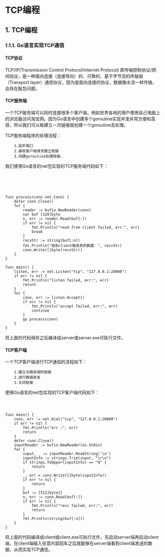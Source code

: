 # TCP编程

## 1. TCP编程 <a id="tcp&#x7F16;&#x7A0B;"></a>

### 1.1.1. Go语言实现TCP通信 <a id="go&#x8BED;&#x8A00;&#x5B9E;&#x73B0;tcp&#x901A;&#x4FE1;"></a>

#### TCP协议 <a id="tcp&#x534F;&#x8BAE;"></a>

TCP/IP\(Transmission Control Protocol/Internet Protocol\) 即传输控制协议/网间协议，是一种面向连接（连接导向）的、可靠的、基于字节流的传输层（Transport layer）通信协议，因为是面向连接的协议，数据像水流一样传输，会存在黏包问题。

#### TCP服务端 <a id="tcp&#x670D;&#x52A1;&#x7AEF;"></a>

一个TCP服务端可以同时连接很多个客户端，例如世界各地的用户使用自己电脑上的浏览器访问淘宝网。因为Go语言中创建多个goroutine实现并发非常方便和高效，所以我们可以每建立一次链接就创建一个goroutine去处理。

TCP服务端程序的处理流程：

```text
    1.监听端口
    2.接收客户端请求建立链接
    3.创建goroutine处理链接。
```

我们使用Go语言的net包实现的TCP服务端代码如下：

```text





func process(conn net.Conn) {
    defer conn.Close() 
    for {
        reader := bufio.NewReader(conn)
        var buf [128]byte
        n, err := reader.Read(buf[:]) 
        if err != nil {
            fmt.Println("read from client failed, err:", err)
            break
        }
        recvStr := string(buf[:n])
        fmt.Println("收到client端发来的数据：", recvStr)
        conn.Write([]byte(recvStr)) 
    }
}

func main() {
    listen, err := net.Listen("tcp", "127.0.0.1:20000")
    if err != nil {
        fmt.Println("listen failed, err:", err)
        return
    }
    for {
        conn, err := listen.Accept() 
        if err != nil {
            fmt.Println("accept failed, err:", err)
            continue
        }
        go process(conn) 
    }
}
```

将上面的代码保存之后编译成server或server.exe可执行文件。

#### TCP客户端 <a id="tcp&#x5BA2;&#x6237;&#x7AEF;"></a>

一个TCP客户端进行TCP通信的流程如下：

```text
    1.建立与服务端的链接
    2.进行数据收发
    3.关闭链接
```

使用Go语言的net包实现的TCP客户端代码如下：

```text



func main() {
    conn, err := net.Dial("tcp", "127.0.0.1:20000")
    if err != nil {
        fmt.Println("err :", err)
        return
    }
    defer conn.Close() 
    inputReader := bufio.NewReader(os.Stdin)
    for {
        input, _ := inputReader.ReadString('\n') 
        inputInfo := strings.Trim(input, "\r\n")
        if strings.ToUpper(inputInfo) == "Q" { 
            return
        }
        _, err = conn.Write([]byte(inputInfo)) 
        if err != nil {
            return
        }
        buf := [512]byte{}
        n, err := conn.Read(buf[:])
        if err != nil {
            fmt.Println("recv failed, err:", err)
            return
        }
        fmt.Println(string(buf[:n]))
    }
}
```

将上面的代码编译成client或client.exe可执行文件，先启动server端再启动client端，在client端输入任意内容回车之后就能够在server端看到client端发送的数据，从而实现TCP通信。

